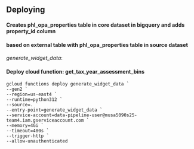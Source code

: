 ## Deploying


#### Creates phl_opa_properties table in core dataset in bigquery and adds property_id column
#### based on external table with phl_opa_properties table in source dataset
_generate_widget_data_:

#### Deploy cloud function: get_tax_year_assessment_bins
```shell
gcloud functions deploy generate_widget_data `
--gen2 `
--region=us-east4 `
--runtime=python312 `
--source=. `
--entry-point=generate_widget_data `
--service-account=data-pipeline-user@musa5090s25-team4.iam.gserviceaccount.com `
--memory=4Gi `
--timeout=480s `
--trigger-http `
--allow-unauthenticated
```
